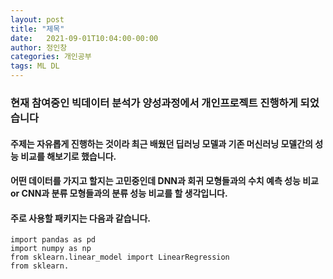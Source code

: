 ```yaml
---
layout: post
title: "제목"
date:   2021-09-01T10:04:00-00:00
author: 정인창
categories: 개인공부
tags: ML DL
---
```


### 현재 참여중인 빅데이터 분석가 양성과정에서 개인프로젝트 진행하게 되었습니다
#### 주제는 자유롭게 진행하는 것이라 최근 배웠던 딥러닝 모델과 기존 머신러닝 모델간의 성능 비교를 해보기로 했습니다.
#### 어떤 데이터를 가지고 할지는 고민중인데 DNN과 회귀 모형들과의 수치 예측 성능 비교 or CNN과 분류 모형들과의 분류 성능 비교를 할 생각입니다.


#### 주로 사용할 패키지는 다음과 같습니다.
```
import pandas as pd
import numpy as np
from sklearn.linear_model import LinearRegression
from sklearn.
```